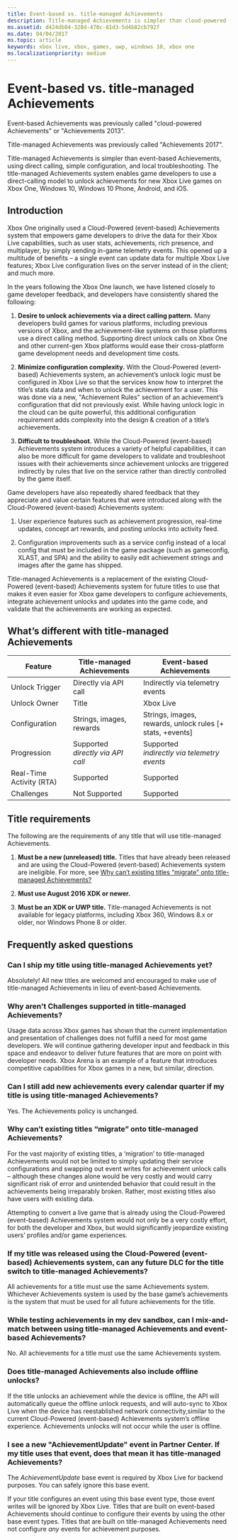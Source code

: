 ```yaml
---
title: Event-based vs. title-managed Achievements
description: Title-managed Achievements is simpler than cloud-powered (event-based) Achievements, using direct calling, simple configuration, and local troubleshooting.
ms.assetid: d424db04-328d-470c-81d3-5d4b82cb792f
ms.date: 04/04/2017
ms.topic: article
keywords: xbox live, xbox, games, uwp, windows 10, xbox one
ms.localizationpriority: medium
---
```


# Event-based vs. title-managed Achievements

Event-based Achievements was previously called "cloud-powered Achievements" or "Achievements 2013".

Title-managed Achievements was previously called "Achievements 2017".

Title-managed Achievements is simpler than event-based Achievements, using direct calling, simple configuration, and local troubleshooting.
The title-managed Achievements system enables game developers to use a direct-calling model to unlock achievements for new Xbox Live games on Xbox One, Windows 10, Windows 10 Phone, Android, and iOS.


## Introduction

Xbox One originally used a Cloud-Powered (event-based) Achievements system that empowers game developers to drive the data for their Xbox Live capabilities, such as user stats, achievements, rich presence, and multiplayer, by simply sending in-game telemetry events. This opened up a multitude of benefits – a single event can update data for multiple Xbox Live features; Xbox Live configuration lives on the server instead of in the client; and much more.

In the years following the Xbox One launch, we have listened closely to game developer feedback, and developers have consistently shared the following:

1.  **Desire to unlock achievements via a direct calling pattern.**
    Many developers build games for various platforms, including previous versions of Xbox, and the achievement-like systems on those platforms use a direct calling method.
    Supporting direct unlock calls on Xbox One and other current-gen Xbox platforms would ease their cross-platform game development needs and development time costs.

2.  **Minimize configuration complexity.**
    With the Cloud-Powered (event-based) Achievements system, an achievement’s unlock logic must be configured in Xbox Live so that the services know how to interpret the title’s stats data and when to unlock the achievement for a user.
    This was done via a new, "Achievement Rules" section of an achievement’s configuration that did not previously exist.
    While having unlock logic in the cloud can be quite powerful, this additional configuration requirement adds complexity into the design & creation of a title’s achievements.

3.  **Difficult to troubleshoot.**
    While the Cloud-Powered (event-based) Achievements system introduces a variety of helpful capabilities, it can also be more difficult for game developers to validate and troubleshoot issues with their achievements since achievement unlocks are triggered indirectly by rules that live on the service rather than directly controlled by the game itself.

Game developers have also repeatedly shared feedback that they appreciate and value certain features that were introduced along with the Cloud-Powered (event-based) Achievements system:

1.  User experience features such as achievement progression, real-time updates, concept art rewards, and posting unlocks into activity feed.

2.  Configuration improvements such as a service config instead of a local config that must be included in the game package (such as gameconfig, XLAST, and SPA) and the ability to easily edit achievement strings and images after the game has shipped.

Title-managed Achievements is a replacement of the existing Cloud-Powered (event-based) Achievements system for future titles to use that makes it even easier for Xbox game developers to configure achievements, integrate achievement unlocks and updates into the game code, and validate that the achievements are working as expected.


## What’s different with title-managed Achievements

| Feature | Title-managed Achievements | Event-based Achievements |
|--------------------------|---------------------------------------|----------------------------------------|
| Unlock Trigger           | Directly via API call                 | Indirectly via telemetry events        |
| Unlock Owner             | Title                                 | Xbox Live                              |
| Configuration            | Strings, images, rewards              | Strings, images, rewards, unlock rules  \[+ stats, +events\]                    |
| Progression              | Supported <br>*directly via API call*                | Supported <br> *indirectly via telemetry events*       |
| Real-Time Activity (RTA) | Supported                             | Supported                              |
| Challenges               | Not Supported   | Supported                      |


## Title requirements

The following are the requirements of any title that will use title-managed Achievements.

1.  **Must be a new (unreleased) title.** Titles that have already been released and are using the Cloud-Powered (event-based) Achievements system are ineligible. For more, see [Why can’t existing titles “migrate” onto title-managed Achievements?](#_Why_cant_existing)

2.  **Must use August 2016 XDK or newer.**

3.  **Must be an XDK or UWP title.** Title-managed Achievements is not available for legacy platforms, including Xbox 360, Windows 8.x or older, nor Windows Phone 8 or older.


## Frequently asked questions


### <span id="_Why_are_Challenges" class="anchor"></span>Can I ship my title using title-managed Achievements yet?

Absolutely! All new titles are welcomed and encouraged to make use of title-managed Achievements in lieu of event-based Achievements.


### Why aren't Challenges supported in title-managed Achievements?

Usage data across Xbox games has shown that the current implementation and presentation of challenges does not fulfill a need for most game developers.
We will continue gathering developer input and feedback in this space and endeavor to deliver future features that are more on point with developer needs.
Xbox Arena is an example of a feature that introduces competitive capabilities for Xbox games in a new, but similar, direction.



### Can I still add new achievements every calendar quarter if my title is using title-managed Achievements?

Yes. The Achievements policy is unchanged.


### <span id="_Why_cant_existing" class="anchor"></span>Why can’t existing titles “migrate” onto title-managed Achievements?

For the vast majority of existing titles, a ‘migration’ to title-managed Achievements would not be limited to simply updating their service configurations and swapping out event writes for achievement unlock calls – although these changes alone would be very costly and would carry significant risk of error and unintended behavior that could result in the achievements being irreparably broken.
Rather, most existing titles also have users with existing data.

Attempting to convert a live game that is already using the Cloud-Powered (event-based) Achievements system would not only be a very costly effort, for both the developer and Xbox, but would significantly jeopardize existing users’ profiles and/or game experiences.


### If my title was released using the Cloud-Powered (event-based) Achievements system, can any future DLC for the title switch to title-managed Achievements?

All achievements for a title must use the same Achievements system.
Whichever Achievements system is used by the base game’s achievements is the system that must be used for all future achievements for the title.


### While testing achievements in my dev sandbox, can I mix-and-match between using title-managed Achievements and event-based Achievements?

No. All achievements for a title must use the same Achievements system.


### Does title-managed Achievements also include offline unlocks?

If the title unlocks an achievement while the device is offline, the API will automatically queue the offline unlock requests, and will auto-sync to Xbox Live when the device has reestablished network connectivity,similar to the current Cloud-Powered (event-based) Achievements system’s offline experience.
Achievements unlocks will not occur while the user is offline.


### I see a new "AchievementUpdate" event in Partner Center. If my title uses that event, does that mean it has title-managed Achievements?

The *AchievementUpdate* base event is required by Xbox Live for backend purposes.
You can safely ignore this base event.

If your title configures an event using this base event type, those event writes will be ignored by Xbox Live.
Titles that are built on event-based Achievements should continue to configure their events by using the other base event types.
Titles that are built on title-managed Achievements need not configure *any* events for achievement purposes.
